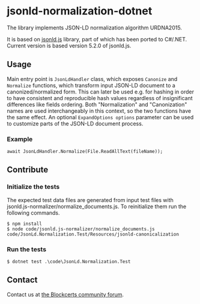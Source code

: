 # jsonld-normalization-dotnet

The library implements JSON-LD normalization algorithm URDNA2015. 

It is based on [jsonld.js](https://github.com/digitalbazaar/jsonld.js) library, part of which has been ported to C#/.NET. Current version is based version 5.2.0 of jsonld.js. 

## Usage

Main entry point is `JsonLdHandler` class, which exposes `Canonize` and `Normalize` functions, which transform input JSON-LD document to a canonized/normalized form. 
This can later be used e.g. for hashing in order to have consistent and reproducible hash values regardless of insignificant differences like fields ordering.
Both "Normalization" and "Canonization" names are used interchangeably in this context, so the two functions have the same effect.
An optional `ExpandOptions options` parameter can be used to customize parts of the JSON-LD document process.

### Example

```
await JsonLdHandler.Normalize(File.ReadAllText(fileName));
```

## Contribute

### Initialize the tests

The expected test data files are generated from input test files with jsonld.js-normalizer/normalize_documents.js. 
To reinitialize them run the following commands.

```
$ npm install
$ node code/jsonld.js-normalizer/normalize_documents.js code/JsonLd.Normalization.Test/Resources/jsonld-canonicalization
```

### Run the tests

```
$ dotnet test .\code\JsonLd.Normalization.Test
```

## Contact

Contact us at [the Blockcerts community forum](http://community.blockcerts.org/).
